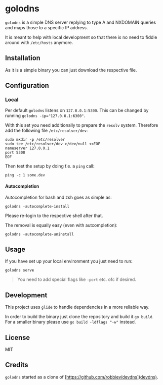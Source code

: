# golodns

`golodns` is a simple DNS server replying to type A and NXDOMAIN queries and maps those to a specific IP address.

It is meant to help with local development so that there is no need to fiddle around with `/etc/hosts` anymore.

## Installation

As it is a simple binary you can just download the respective file.

## Configuration

### Local

Per default `golodns` listens on `127.0.0.1:5300`. This can be changed by running `golodns -ip="127.0.0.1:6300"`.

With this set you need additionally to prepare the `resolv` system. Therefore add the following file `/etc/resolver/dev`:

```
sudo mkdir -p /etc/resolver
sudo tee /etc/resolver/dev >/dev/null <<EOF
nameserver 127.0.0.1
port 5300
EOF
```

Then test the setup by doing f.e. a `ping` call:

```
ping -c 1 some.dev
```

#### Autocompletion

Autocompletion for bash and zsh goes as simple as:

```
golodns -autocomplete-install
```

Please re-login to the respective shell after that.

The removal is equally easy (even with autcompletion):

```
golodns -autocomplete-uninstall
```

## Usage

If you have set up your local environment you just need to run:

```
golodns serve
```

>You need to add special flags like `-port` etc. ofc if desired.

## Development

This project uses `glide` to handle dependencies in a more reliable way.

In order to build the binary just clone the repository and build it `go build`. For a smaller binary please 
use `go build -ldflags "-w"` instead.

## License

MIT

## Credits

`golodns` started as a clone of [https://github.com/robbiev/devdns](devdns).
